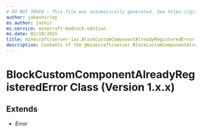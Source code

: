 ```yaml
---
# DO NOT TOUCH — This file was automatically generated. See https://github.com/mojang/minecraftapidocsgenerator to modify descriptions, examples, etc.
author: jakeshirley
ms.author: jashir
ms.service: minecraft-bedrock-edition
ms.date: 02/10/2025
title: minecraft/server-1xx.BlockCustomComponentAlreadyRegisteredError Class
description: Contents of the @minecraft/server.BlockCustomComponentAlreadyRegisteredError class (Version 1.x.x).
---
```

# BlockCustomComponentAlreadyRegisteredError Class (Version 1.x.x)

## Extends
- *Error*
